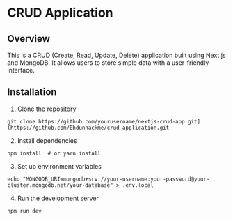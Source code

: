 # CRUD Application 

## Overview

This is a CRUD (Create, Read, Update, Delete) application built using Next.js and MongoDB. It allows users to store simple data with a user-friendly interface.

## Installation

1. Clone the repository
```
git clone https://github.com/yourusername/nextjs-crud-app.git](https://github.com/Ehdunhackme/crud-application.git
```

2. Install dependencies
```
npm install  # or yarn install
```

3. Set up environment variables
```
echo "MONGODB_URI=mongodb+srv://your-username:your-password@your-cluster.mongodb.net/your-database" > .env.local
```

4. Run the development server
```
npm run dev
``` 

